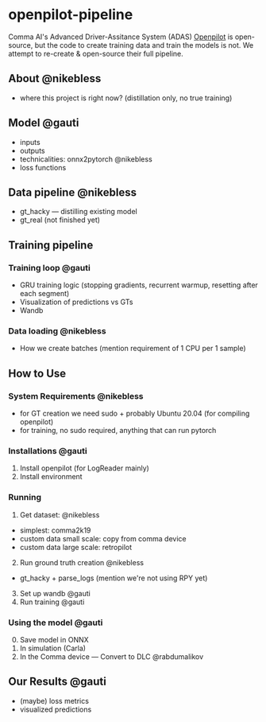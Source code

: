 # openpilot-pipeline

Comma AI's Advanced Driver-Assitance System (ADAS) [Openpilot](https://github.com/commaai/openpilot) is open-source, but the code to create training data and train the models is not. We attempt to re-create & open-source their full pipeline.

## About @nikebless
- where this project is right now? (distillation only, no true training)

## Model @gauti

- inputs
- outputs
- technicalities: onnx2pytorch @nikebless
- loss functions

## Data pipeline @nikebless
- gt_hacky — distilling existing model
- gt_real (not finished yet)

## Training pipeline

### Training loop @gauti
- GRU training logic (stopping gradients, recurrent warmup, resetting after each segment)
- Visualization of predictions vs GTs
- Wandb

### Data loading @nikebless
- How we create batches (mention requirement of 1 CPU per 1 sample)

## How to Use

### System Requirements @nikebless
- for GT creation we need sudo + probably Ubuntu 20.04 (for compiling openpilot)
- for training, no sudo required, anything that can run pytorch

### Installations @gauti

1. Install openpilot (for LogReader mainly)
2. Install environment

### Running

1. Get dataset: @nikebless
  - simplest: comma2k19
  - custom data small scale: copy from comma device
  - custom data large scale: retropilot
2. Run ground truth creation @nikebless
  - gt_hacky + parse_logs (mention we're not using RPY yet)
3. Set up wandb @gauti
4. Run training @gauti

### Using the model @gauti


0. Save model in ONNX
1. In simulation (Carla)
2. In the Comma device — Convert to DLC @rabdumalikov

## Our Results @gauti

- (maybe) loss metrics
- visualized predictions

